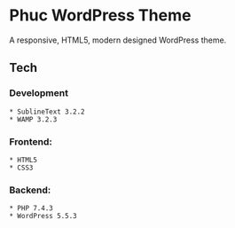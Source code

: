 # Phuc WordPress Theme
A responsive, HTML5, modern designed WordPress theme.

## Tech

### Development

	* SublineText 3.2.2
	* WAMP 3.2.3

### Frontend:

	* HTML5
	* CSS3

### Backend:

	* PHP 7.4.3
	* WordPress 5.5.3
